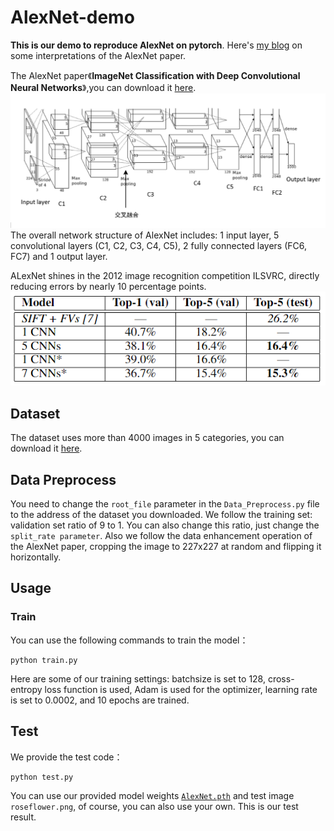 # AlexNet-demo
**This is our demo to reproduce AlexNet on pytorch**. Here's [my blog](https://www.cnblogs.com/hjxin02Aisharing-wust/p/17526775.html) on some interpretations of the AlexNet paper.

The AlexNet paper《**ImageNet Classification with Deep Convolutional Neural Networks**》,you can download it [here](https://dl.acm.org/doi/pdf/10.1145/3065386).
![image](https://github.com/Hjxin02AIsharing-Wust/AlexNet-demo/blob/main/image-texture/The%20Image%20Of%20AlexNet%20Network%20Structure.png)
The overall network structure of AlexNet includes: 1 input layer, 5 convolutional layers (C1, C2, C3, C4, C5), 2 fully connected layers (FC6, FC7) and 1 output layer.

ALexNet shines in the 2012 image recognition competition ILSVRC, directly reducing errors by nearly 10 percentage points.
![image](https://github.com/Hjxin02AIsharing-Wust/AlexNet-demo/blob/main/image-texture/The%20Image%20Of%20AlexNet%20Test%20result.png)


## Dataset
The dataset uses more than 4000 images in 5 categories, you can download it [here](https://drive.google.com/drive/folders/1z2d7UejBR55QY8dc2GOmSkyfi8C-vUBs).

## Data Preprocess
You need to change the `root_file` parameter in the  `Data_Preprocess.py` file to the address of the dataset you downloaded. We follow the training set: validation set ratio of 9 to 1. You can also change this ratio, just change the `split_rate parameter`. Also we follow the data enhancement operation of the AlexNet paper, cropping the image to 227x227 at random and flipping it horizontally.

## Usage

### Train
You can use the following commands to train the model：
```shell
python train.py 
```
Here are some of our training settings: batchsize is set to 128, cross-entropy loss function is used, Adam is used for the optimizer, learning rate is set to 0.0002, and 10 epochs are trained.

## Test

We provide the test code：
```shell
python test.py
```
You can use our provided model weights [`AlexNet.pth`](https://drive.google.com/drive/folders/1uGx3-N93r2uie8_elHj_TqGk5muBhpkx) and test image `roseflower.png`, of course, you can also use your own.
This is our test result.





